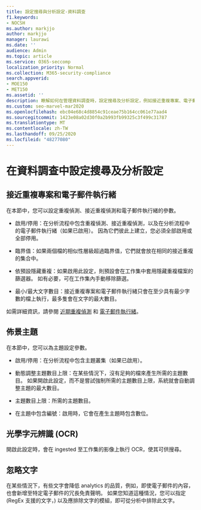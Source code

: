 ```yaml
---
title: 設定搜尋與分析設定-資料調查
f1.keywords:
- NOCSH
ms.author: markjjo
author: markjjo
manager: laurawi
ms.date: ''
audience: Admin
ms.topic: article
ms.service: O365-seccomp
localization_priority: Normal
ms.collection: M365-security-compliance
search.appverid:
- MOE150
- MET150
ms.assetid: ''
description: 瞭解如何在管理資料調查時，設定搜尋及分析設定，例如接近重複專案、電子郵件執行緒及主題。
ms.custom: seo-marvel-mar2020
ms.openlocfilehash: ebc04e68c4d8854c91ceae75b164cc061e77aad4
ms.sourcegitcommit: 1423e08a02d30f0a2b993fb99325c3f499c31787
ms.translationtype: MT
ms.contentlocale: zh-TW
ms.lasthandoff: 09/25/2020
ms.locfileid: "48277080"
---
```

# <a name="configure-search-and-analytics-settings-in-data-investigations"></a>在資料調查中設定搜尋及分析設定

## <a name="near-duplicates-and-email-threading"></a>接近重複專案和電子郵件執行緒

在本節中，您可以設定重複偵測、接近重複偵測和電子郵件執行緒的參數。

- 啟用/停用：在分析流程中包含重複偵測、接近重複偵測，以及在分析流程中的電子郵件執行緒（如果已啟用）。 因為它們彼此上建立，您必須全部啟用或全部停用。

- 臨界值：如果兩個檔的相似性層級超過臨界值，它們就會放在相同的接近重複的集合中。

- 依預設隱藏重複：如果啟用此設定，則預設會在工作集中套用隱藏重複檔案的篩選器。 如有必要，可在工作集內手動移除篩選。

- 最小/最大文字數目：接近重複專案和電子郵件執行緒只會在至少具有最少字數的檔上執行，最多隻會在文字的最大數目。

如需詳細資訊，請參閱 [近期重複偵測](near-duplicates.md) 和 [電子郵件執行緒](email-threading.md)。

## <a name="themes"></a>佈景主題

在本節中，您可以為主題設定參數。

- 啟用/停用：在分析流程中包含主題叢集（如果已啟用）。

- 動態調整主題數目上限：在某些情況下，沒有足夠的檔來產生所需的主題數目。 如果開啟此設定，而不是嘗試強制所需的主題數目上限，系統就會自動調整主題的最大數目。

- 主題數目上限：所需的主題數目。

- 在主題中包含編號：啟用時，它會在產生主題時包含數位。  

## <a name="optical-character-recognition-ocr"></a>光學字元辨識 (OCR) 

開啟此設定時，會在 ingested 至工作集的影像上執行 OCR，使其可供搜尋。

## <a name="ignore-text"></a>忽略文字

在某些情況下，有些文字會降低 analytics 的品質，例如，即使電子郵件的內容，也會新增至特定電子郵件的冗長免責聲明。 如果您知道這種情況，您可以指定 (RegEx 支援的文字，) 以及應排除文字的模組，即可從分析中排除此文字。
